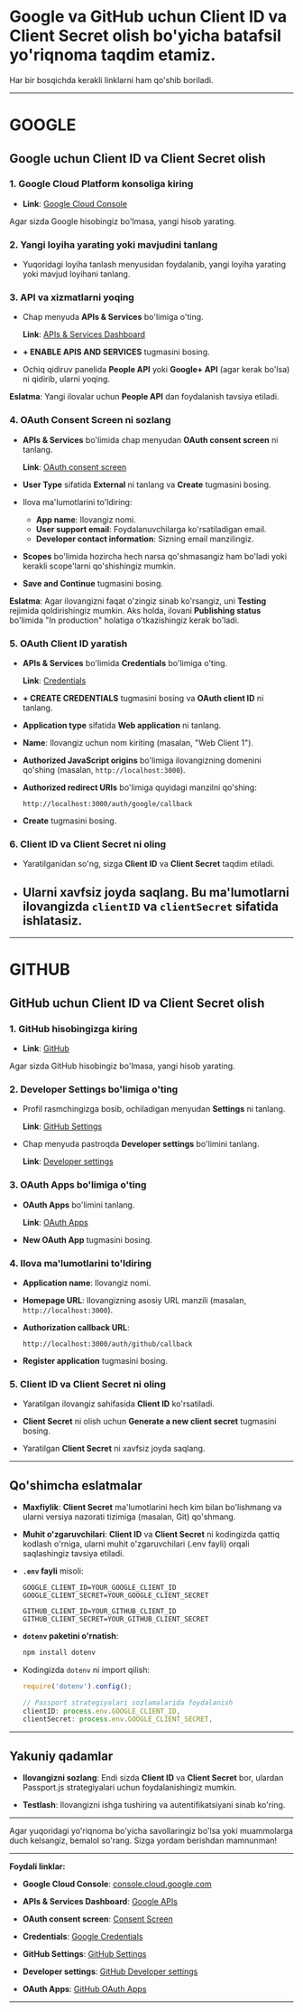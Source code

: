 # Google va GitHub uchun **Client ID** va **Client Secret** olish bo'yicha batafsil yo'riqnoma taqdim etamiz.

Har bir bosqichda kerakli linklarni ham qo'shib boriladi.

---

# GOOGLE

## **Google uchun Client ID va Client Secret olish**

### **1. Google Cloud Platform konsoliga kiring**

-   **Link**: [Google Cloud Console](https://console.cloud.google.com/)

Agar sizda Google hisobingiz bo'lmasa, yangi hisob yarating.

### **2. Yangi loyiha yarating yoki mavjudini tanlang**

-   Yuqoridagi loyiha tanlash menyusidan foydalanib, yangi loyiha yarating yoki mavjud loyihani tanlang.

### **3. API va xizmatlarni yoqing**

-   Chap menyuda **APIs & Services** bo'limiga o'ting.

    **Link**: [APIs & Services Dashboard](https://console.cloud.google.com/apis/dashboard)

-   **+ ENABLE APIS AND SERVICES** tugmasini bosing.

-   Ochiq qidiruv panelida **People API** yoki **Google+ API** (agar kerak bo'lsa) ni qidirib, ularni yoqing.

**Eslatma**: Yangi ilovalar uchun **People API** dan foydalanish tavsiya etiladi.

### **4. OAuth Consent Screen ni sozlang**

-   **APIs & Services** bo'limida chap menyudan **OAuth consent screen** ni tanlang.

    **Link**: [OAuth consent screen](https://console.cloud.google.com/apis/credentials/consent)

-   **User Type** sifatida **External** ni tanlang va **Create** tugmasini bosing.

-   Ilova ma'lumotlarini to'ldiring:

    -   **App name**: Ilovangiz nomi.
    -   **User support email**: Foydalanuvchilarga ko'rsatiladigan email.
    -   **Developer contact information**: Sizning email manzilingiz.

-   **Scopes** bo'limida hozircha hech narsa qo'shmasangiz ham bo'ladi yoki kerakli scope'larni qo'shishingiz mumkin.

-   **Save and Continue** tugmasini bosing.

**Eslatma**: Agar ilovangizni faqat o'zingiz sinab ko'rsangiz, uni **Testing** rejimida qoldirishingiz mumkin. Aks holda, ilovani **Publishing status** bo'limida "In production" holatiga o'tkazishingiz kerak bo'ladi.

### **5. OAuth Client ID yaratish**

-   **APIs & Services** bo'limida **Credentials** bo'limiga o'ting.

    **Link**: [Credentials](https://console.cloud.google.com/apis/credentials)

-   **+ CREATE CREDENTIALS** tugmasini bosing va **OAuth client ID** ni tanlang.

-   **Application type** sifatida **Web application** ni tanlang.

-   **Name**: Ilovangiz uchun nom kiriting (masalan, "Web Client 1").

-   **Authorized JavaScript origins** bo'limiga ilovangizning domenini qo'shing (masalan, `http://localhost:3000`).

-   **Authorized redirect URIs** bo'limiga quyidagi manzilni qo'shing:

    ```
    http://localhost:3000/auth/google/callback
    ```

-   **Create** tugmasini bosing.

### **6. Client ID va Client Secret ni oling**

-   Yaratilganidan so'ng, sizga **Client ID** va **Client Secret** taqdim etiladi.

-   ## Ularni xavfsiz joyda saqlang. Bu ma'lumotlarni ilovangizda `clientID` va `clientSecret` sifatida ishlatasiz.

---

# GITHUB

## **GitHub uchun Client ID va Client Secret olish**

### **1. GitHub hisobingizga kiring**

-   **Link**: [GitHub](https://github.com/)

Agar sizda GitHub hisobingiz bo'lmasa, yangi hisob yarating.

### **2. Developer Settings bo'limiga o'ting**

-   Profil rasmchingizga bosib, ochiladigan menyudan **Settings** ni tanlang.

    **Link**: [GitHub Settings](https://github.com/settings/profile)

-   Chap menyuda pastroqda **Developer settings** bo'limini tanlang.

    **Link**: [Developer settings](https://github.com/settings/apps)

### **3. OAuth Apps bo'limiga o'ting**

-   **OAuth Apps** bo'limini tanlang.

    **Link**: [OAuth Apps](https://github.com/settings/developers)

-   **New OAuth App** tugmasini bosing.

### **4. Ilova ma'lumotlarini to'ldiring**

-   **Application name**: Ilovangiz nomi.

-   **Homepage URL**: Ilovangizning asosiy URL manzili (masalan, `http://localhost:3000`).

-   **Authorization callback URL**:

    ```
    http://localhost:3000/auth/github/callback
    ```

-   **Register application** tugmasini bosing.

### **5. Client ID va Client Secret ni oling**

-   Yaratilgan ilovangiz sahifasida **Client ID** ko'rsatiladi.

-   **Client Secret** ni olish uchun **Generate a new client secret** tugmasini bosing.

-   Yaratilgan **Client Secret** ni xavfsiz joyda saqlang.

---

## **Qo'shimcha eslatmalar**

-   **Maxfiylik**: **Client Secret** ma'lumotlarini hech kim bilan bo'lishmang va ularni versiya nazorati tizimiga (masalan, Git) qo'shmang.

-   **Muhit o'zgaruvchilari**: **Client ID** va **Client Secret** ni kodingizda qattiq kodlash o'rniga, ularni muhit o'zgaruvchilari (.env fayli) orqali saqlashingiz tavsiya etiladi.

-   **`.env` fayli** misoli:

    ```
    GOOGLE_CLIENT_ID=YOUR_GOOGLE_CLIENT_ID
    GOOGLE_CLIENT_SECRET=YOUR_GOOGLE_CLIENT_SECRET

    GITHUB_CLIENT_ID=YOUR_GITHUB_CLIENT_ID
    GITHUB_CLIENT_SECRET=YOUR_GITHUB_CLIENT_SECRET
    ```

-   **`dotenv` paketini o'rnatish**:

    ```bash
    npm install dotenv
    ```

-   Kodingizda `dotenv` ni import qilish:

    ```javascript
    require('dotenv').config();

    // Passport strategiyalari sozlamalarida foydalanish
    clientID: process.env.GOOGLE_CLIENT_ID,
    clientSecret: process.env.GOOGLE_CLIENT_SECRET,
    ```

---

## **Yakuniy qadamlar**

-   **Ilovangizni sozlang**: Endi sizda **Client ID** va **Client Secret** bor, ulardan Passport.js strategiyalari uchun foydalanishingiz mumkin.

-   **Testlash**: Ilovangizni ishga tushiring va autentifikatsiyani sinab ko'ring.

---

Agar yuqoridagi yo'riqnoma bo'yicha savollaringiz bo'lsa yoki muammolarga duch kelsangiz, bemalol so'rang. Sizga yordam berishdan mamnunman!

---

**Foydali linklar:**

-   **Google Cloud Console**: [console.cloud.google.com](https://console.cloud.google.com/)
-   **APIs & Services Dashboard**: [Google APIs](https://console.cloud.google.com/apis/dashboard)
-   **OAuth consent screen**: [Consent Screen](https://console.cloud.google.com/apis/credentials/consent)
-   **Credentials**: [Google Credentials](https://console.cloud.google.com/apis/credentials)

-   **GitHub Settings**: [GitHub Settings](https://github.com/settings/profile)
-   **Developer settings**: [GitHub Developer settings](https://github.com/settings/developers)
-   **OAuth Apps**: [GitHub OAuth Apps](https://github.com/settings/developers)

---
